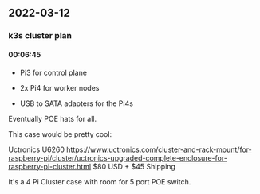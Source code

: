 ## 2022-03-12

### **k3s cluster plan**
#### 00:06:45

* Pi3 for control plane

* 2x Pi4 for worker nodes

* USB to SATA adapters for the Pi4s

Eventually POE hats for all.

This case would be pretty cool:

Uctronics U6260
https://www.uctronics.com/cluster-and-rack-mount/for-raspberry-pi/cluster/uctronics-upgraded-complete-enclosure-for-raspberry-pi-cluster.html
$80 USD + $45 Shipping

It's a 4 Pi Cluster case with room for 5 port POE switch.
